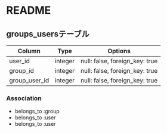 # README
## groups_usersテーブル

|Column|Type|Options|
|------|----|-------|
|user_id|integer|null: false, foreign_key: true|
|group_id|integer|null: false, foreign_key: true|
|group_user_id|integer|null: false, foreign_key: true|

### Association

- belongs_to :group
- belongs_to :user
- belongs_to :user
